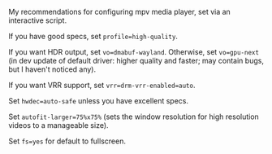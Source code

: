 My recommendations for configuring mpv media player, set via an interactive script.

If you have good specs, set `profile=high-quality`.

If you want HDR output, set `vo=dmabuf-wayland`. Otherwise, set `vo=gpu-next` (in dev update of default driver: higher quality and faster; may contain bugs, but I haven't noticed any).

If you want VRR support, set `vrr=drm-vrr-enabled=auto`.

Set `hwdec=auto-safe` unless you have excellent specs. 

Set `autofit-larger=75%x75%` (sets the window resolution for high resolution videos to a manageable size).

Set `fs=yes` for default to fullscreen.
